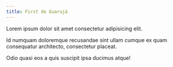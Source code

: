 ```yaml
---
title: First do Guarujá
---
```


Lorem ipsum dolor sit amet consectetur adipisicing elit.

Id numquam doloremque recusandae sint ullam cumque ex quam consequatur architecto, consectetur placeat.

Odio quasi eos a quis suscipit ipsa ducimus atque!